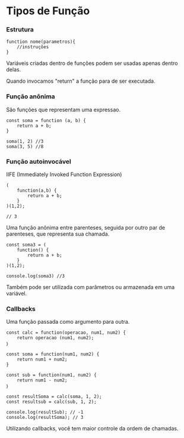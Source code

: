# Tipos de Função
### Estrutura

```
function nome(parametros){
    //instruções
}
```
Variáveis criadas dentro de funções podem ser usadas apenas dentro delas.

Quando invocamos "return" a função para de ser executada.

### Função anônima
São funções que representam uma expressao.
```
const soma = function (a, b) {
    return a + b;
}

soma(1, 2) //3
soma(3, 5) //8
```

### Função autoinvocável
IIFE (Immediately Invoked Function Expression)

```
(
    function(a,b) {
        return a + b;
    }
)(1,2);

// 3
```
Uma função anônima entre parenteses, seguida por outro par de parenteses, que representa sua chamada.

```
const soma3 = (
    function() {
        return a + b;
    }
)(1,2);

console.log(soma3) //3
```

Também pode ser utilizada com parâmetros ou armazenada em uma variável.

### Callbacks
Uma função passada como argumento para outra.
```
const calc = function(operacao, num1, num2) {
    return operacao (num1, num2);
｝

const soma = function(num1, num2) {
    return num1 + num2;
}

const sub = function(num1, num2) {
    return num1 - num2;
｝

const resultSoma = calc(soma, 1, 2);
const resultsub = calc(sub, 1, 2);

console.log(resultSub); // -1 
console.log(resultSoma); // 3
```

Utilizando callbacks, você tem maior controle da ordem de chamadas.